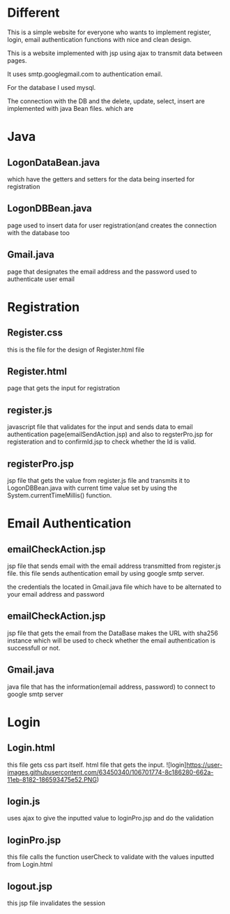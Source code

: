 # Different
This is a simple website for everyone who wants to implement register, login, email authentication functions with
nice and clean design.

This is a website implemented with jsp using ajax to transmit data between pages.

It uses smtp.googlegmail.com to authentication email.


For the database I used mysql. 

The connection with the DB and the delete, update, select, insert are implemented with java Bean files.
which are 
# Java
## LogonDataBean.java
which have the getters and setters for the data being inserted for registration

## LogonDBBean.java 
page used to insert data for user registration(and creates the connection with the database too

## Gmail.java 
page that designates the email address and the password used to authenticate user email

# Registration

## Register.css
this is the file for the design of Register.html file

## Register.html
page that gets the input for registration

## register.js
javascript file that validates for the input and sends data to email authentication page(emailSendAction.jsp) and also to regsterPro.jsp for registeration and to confirmId.jsp to check whether the Id is valid.

## registerPro.jsp
jsp file that gets the value from register.js file and transmits it to LogonDBBean.java with current time value set by using the System.currentTimeMillis() function.

# Email Authentication

## emailCheckAction.jsp
jsp file that sends email with the email address transmitted from register.js file. this file sends authentication email by using google smtp server.

the credentials the located in Gmail.java file which have to be alternated to your email address and password

## emailCheckAction.jsp 
jsp file that gets the email from the DataBase makes the URL with sha256 instance which will be used to check whether the email authentication is successfull or not.

## Gmail.java
java file that has the information(email address, password) to connect to google smtp server

# Login

## Login.html
this file gets css part itself. html file that gets the input.
![login]https://user-images.githubusercontent.com/63450340/106701774-8c186280-662a-11eb-8182-186593475e52.PNG)
## login.js 
uses ajax to give the inputted value to loginPro.jsp and do the validation

## loginPro.jsp
this file calls the function userCheck to validate with the values inputted from Login.html

## logout.jsp
this jsp file invalidates the session
